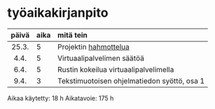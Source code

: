 # työaikakirjanpito

| päivä | aika | mitä tein  |
| :----:|:-----| :-----|
| 25.3. | 5    | Projektin [hahmottelua](hahmotelma.md) |
| 4.4.  | 5    | Virtuaalipalvelimen säätöä |
| 6.4.  | 5    | Rustin kokeilua virtuaalipalvelimella |
| 9.4.  | 3    | Tekstimuotoisen ohjelmatiedon syöttö, osa 1 |

Aikaa käytetty: 18 h
Aikatavoie: 175 h